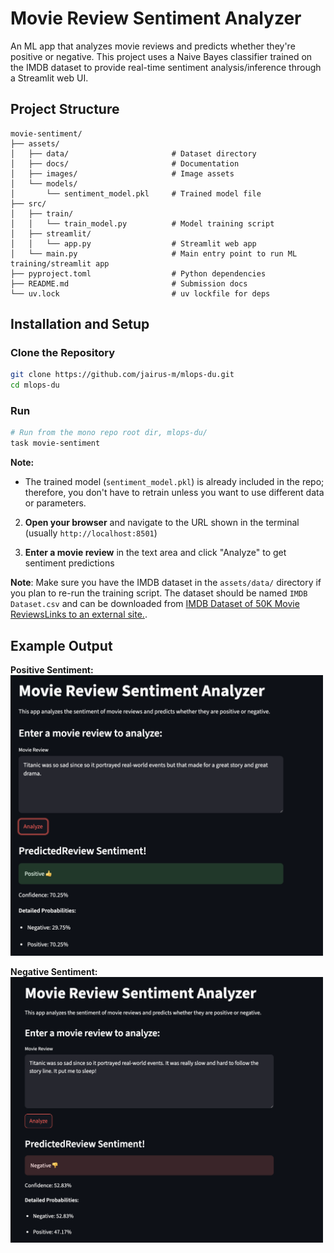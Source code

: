 # Movie Review Sentiment Analyzer

An ML app that analyzes movie reviews and predicts whether they're positive or negative. This project uses a Naive Bayes classifier trained on the IMDB dataset to provide real-time sentiment analysis/inference through a Streamlit web UI.

## Project Structure

```
movie-sentiment/
├── assets/
│   ├── data/                       # Dataset directory
│   ├── docs/                       # Documentation
│   ├── images/                     # Image assets
│   └── models/
│       └── sentiment_model.pkl     # Trained model file
├── src/
│   ├── train/
│   │   └── train_model.py          # Model training script
│   ├── streamlit/
│   │   └── app.py                  # Streamlit web app
│   └── main.py                     # Main entry point to run ML training/streamlit app
├── pyproject.toml                  # Python dependencies
├── README.md                       # Submission docs 
└── uv.lock                         # uv lockfile for deps
```

## Installation and Setup 

### Clone the Repository

```bash
git clone https://github.com/jairus-m/mlops-du.git
cd mlops-du 
```

### Run 
```bash
# Run from the mono repo root dir, mlops-du/
task movie-sentiment
```

**Note:** 
- The trained model (`sentiment_model.pkl`) is already included in the repo; therefore, you don't have to retrain unless you want to use different data or parameters.

2. **Open your browser** and navigate to the URL shown in the terminal (usually `http://localhost:8501`)

3. **Enter a movie review** in the text area and click "Analyze" to get sentiment predictions

**Note**: Make sure you have the IMDB dataset in the `assets/data/` directory if you plan to re-run the training script. The dataset should be named `IMDB Dataset.csv` and can be downloaded from [IMDB Dataset of 50K Movie ReviewsLinks to an external site.](https://www.kaggle.com/datasets/lakshmi25npathi/imdb-dataset-of-50k-movie-reviews).


## Example Output
__Positive Sentiment:__  
<img src="assets/images/positive_sentiment.png" width="500"/>

__Negative Sentiment:__  
<img src="assets/images/negative_sentiment.png" width="500"/>
